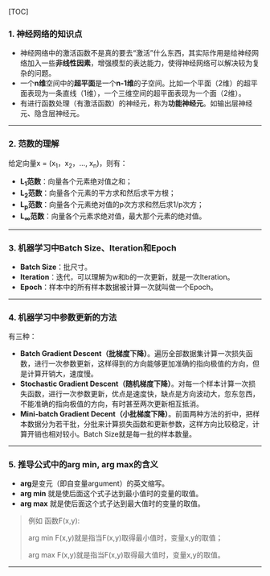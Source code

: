 [TOC]

### 1. 神经网络的知识点

* 神经网络中的激活函数不是真的要去“激活”什么东西，其实际作用是给神经网络加入一些**非线性因素**，增强模型的表达能力，使得神经网络可以解决较为复杂的问题。
* 一个**n维**空间中的**超平面**是一个**n-1维**的子空间。比如一个平面（2维）的超平面表现为一条直线（1维），一个三维空间的超平面表现为一个面（2维）。
* 有进行函数处理（有激活函数）的神经元，称为**功能神经元**。如输出层神经元、隐含层神经元。

***

### 2. 范数的理解

给定向量x = (x<sub>1</sub>，x<sub>2</sub>，..., x<sub>n</sub>)，则有：

* **L<sub>1</sub>范数**：向量各个元素绝对值之和；
* **L<sub>2</sub>范数**：向量各个元素的平方求和然后求平方根；
* **L<sub>p</sub>范数**：向量各个元素绝对值的p次方求和然后求1/p次方；
* **L<sub>∞</sub>范数**：向量各个元素求绝对值，最大那个元素的绝对值。

***

### 3. 机器学习中Batch Size、Iteration和Epoch

* **Batch Size**：批尺寸。
* **Iteration**：迭代，可以理解为w和b的一次更新，就是一次Iteration。
* **Epoch**：样本中的所有样本数据被计算一次就叫做一个Epoch。

***

### 4. 机器学习中参数更新的方法

有三种：

* **Batch Gradient Descent（批梯度下降）**。遍历全部数据集计算一次损失函数，进行一次参数更新，这样得到的方向能够更加准确的指向极值的方向，但是计算开销大，速度慢。
* **Stochastic Gradient Descent（随机梯度下降）**。对每一个样本计算一次损失函数，进行一次参数更新，优点是速度快，缺点是方向波动大，忽东忽西，不能准确的指向极值的方向，有时甚至两次更新相互抵消。
* **Mini-batch Gradient Decent（小批梯度下降）**。前面两种方法的折中，把样本数据分为若干批，分批来计算损失函数和更新参数，这样方向比较稳定，计算开销也相对较小。Batch Size就是每一批的样本数量。

***

### 5. 推导公式中的arg min, arg max的含义

* **arg**是变元（即自变量argument）的英文缩写。
* **arg min** 就是使后面这个式子达到最小值时的变量的取值。
* **arg max** 就是使后面这个式子达到最大值时的变量的取值。

> 例如 函数F(x,y):
>
> arg min F(x,y)就是指当F(x,y)取得最小值时，变量x,y的取值；
>
> arg max F(x,y)就是指当F(x,y)取得最大值时，变量x,y的取值。

***

